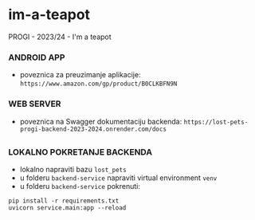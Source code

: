 # im-a-teapot
PROGI - 2023/24 - I'm a teapot

### ANDROID APP
- poveznica za preuzimanje aplikacije: `https://www.amazon.com/gp/product/B0CLKBFN9N`

### WEB SERVER
- poveznica na Swagger dokumentaciju backenda: `https://lost-pets-progi-backend-2023-2024.onrender.com/docs`

##
### LOKALNO POKRETANJE BACKENDA
- lokalno napraviti bazu `lost_pets`
- u folderu `backend-service` napraviti virtual environment `venv`
- u folderu `backend-service` pokrenuti:
```commandline
pip install -r requirements.txt
uvicorn service.main:app --reload
```
